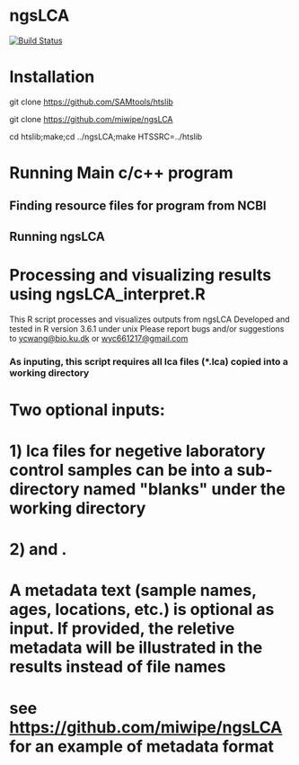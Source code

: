 # ngsLCA
[![Build Status](https://travis-ci.org/miwipe/ngsLCA.svg?branch=master)](https://travis-ci.org/miwipe/ngsLCA)

# Installation
git clone https://github.com/SAMtools/htslib

git clone https://github.com/miwipe/ngsLCA

cd htslib;make;cd ../ngsLCA;make HTSSRC=../htslib

# Running Main c/c++ program
## Finding resource files for program from NCBI
## Running ngsLCA

# Processing and visualizing results using ngsLCA_interpret.R

This R script processes and visualizes outputs from ngsLCA 
Developed and tested in R version 3.6.1 under unix
Please report bugs and/or suggestions to ycwang@bio.ku.dk or wyc661217@gmail.com

### As inputing, this script requires all lca files (*.lca) copied into a working directory
# Two optional inputs:
# 1) lca files for negetive laboratory control samples can be  into a sub-directory named "blanks" under the working directory

# 2) and  .
# A metadata text (sample names, ages, locations, etc.) is optional as input. If provided, the reletive metadata will be illustrated in the results instead of file names
# see https://github.com/miwipe/ngsLCA for an example of metadata format
